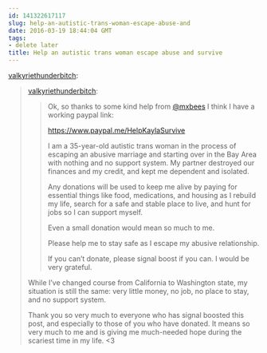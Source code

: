 ```yaml
---
id: 141322617117
slug: help-an-autistic-trans-woman-escape-abuse-and
date: 2016-03-19 18:44:04 GMT
tags:
- delete later
title: Help an autistic trans woman escape abuse and survive
---
```

<p><a class="tumblr_blog" href="http://valkyriethunderbitch.tumblr.com/post/141263107473">valkyriethunderbitch</a>:</p>
<blockquote>
<p><a class="tumblr_blog" href="http://valkyriethunderbitch.tumblr.com/post/141059911763">valkyriethunderbitch</a>:</p>
<blockquote>
<p>Ok, so thanks to some kind help from <a href="https://tmblr.co/mQ1cxfcq2fduTOMS6HL6Uvw">@mxbees</a> I think I have a working paypal link:</p>
<p><a href="https://www.paypal.me/HelpKaylaSurvive">https://www.paypal.me/HelpKaylaSurvive</a></p>
<p>I am a 35-year-old autistic trans woman in the process of escaping an abusive marriage and starting over in the Bay Area with nothing and no support system. My partner destroyed our finances and my credit, and kept me dependent and isolated. <br></p>
<p>Any donations will be used to keep me alive by paying for essential things like food, medications, and housing as I rebuild my life, search for a safe and stable place to live, and hunt for jobs so I can support myself.<br></p>
<p>Even a small donation would mean so much to me. <br></p>
<p>Please help me to stay safe as I escape my abusive relationship.</p>
<p>If you can’t donate, please signal boost if you can. I would be very grateful.<br></p>
</blockquote>
<p>While I’ve changed course from California to Washington state, my situation is still the same: very little money, no job, no place to stay, and no support system.</p>
<p>Thank you so very much to everyone who has signal boosted this post, and especially to those of you who have donated. It means so very much to me and is giving me much-needed hope during the scariest time in my life. &lt;3<br></p>
</blockquote>

